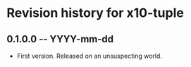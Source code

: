 # Revision history for x10-tuple

## 0.1.0.0 -- YYYY-mm-dd

* First version. Released on an unsuspecting world.
